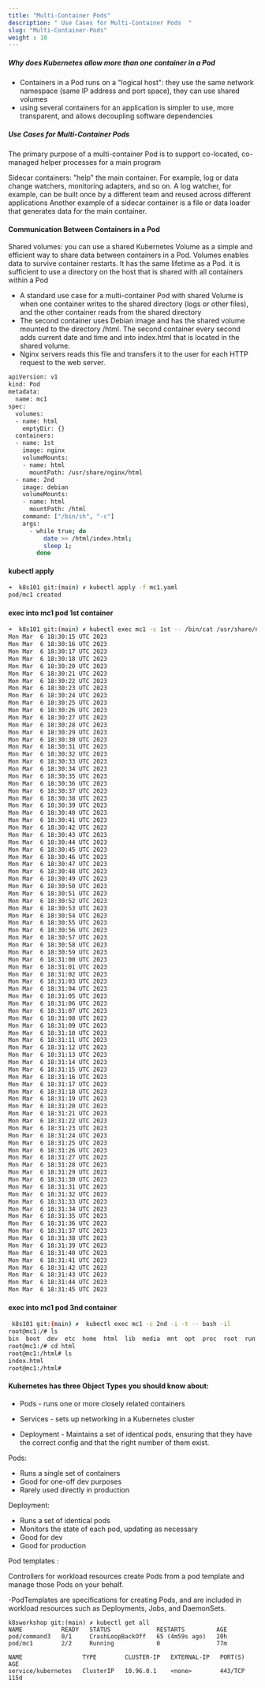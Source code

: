 ```yaml
---
title: "Multi-Container Pods"
description: " Use Cases for Multi-Container Pods  "
slug: "Multi-Container-Pods"
weight : 10
---
```



##### Why does Kubernetes allow more than one container in a Pod
- Containers in a Pod runs on a "logical host": they use the same network namespace (same IP address and port space), they can use shared volumes
- using several containers for an application is simpler to use, more transparent, and allows decoupling software dependencies

##### Use Cases for Multi-Container Pods

The primary purpose of a multi-container Pod is to support co-located, co-managed helper processes for a main program

Sidecar containers:
"help" the main container. For example, log or data change watchers, monitoring adapters, and so on.
A log watcher, for example, can be built once by a different team and reused across different applications
Another example of a sidecar container is a file or data loader that generates data for the main container.

#### Communication Between Containers in a Pod

Shared volumes:
you can use a shared Kubernetes Volume as a simple and efficient way to share data between containers in a Pod.
Volumes enables data to survive container restarts. It has the same lifetime as a Pod.
it is sufficient to use a directory on the host that is shared with all containers within a Pod

- A standard use case for a multi-container Pod with shared Volume is when one container writes to the shared directory (logs or other files), and the other container reads from the shared directory
- The second container uses Debian image and has the shared volume mounted to the directory /html. The second container every second adds current date and time and into index.html that is located in the shared volume.
- Nginx servers reads this file and transfers it to the user for each HTTP request to the web server.

```sh
apiVersion: v1
kind: Pod
metadata:
  name: mc1
spec:
  volumes:
  - name: html
    emptyDir: {}
  containers:
  - name: 1st
    image: nginx
    volumeMounts:
    - name: html
      mountPath: /usr/share/nginx/html
  - name: 2nd
    image: debian
    volumeMounts:
    - name: html
      mountPath: /html
    command: ["/bin/sh", "-c"]
    args:
      - while true; do
          date >> /html/index.html;
          sleep 1;
        done

```
#### kubectl apply 

```sh
➜  k8s101 git:(main) ✗ kubectl apply -f mc1.yaml 
pod/mc1 created

```

#### exec into mc1 pod 1st container 

```sh
➜  k8s101 git:(main) ✗ kubectl exec mc1 -c 1st -- /bin/cat /usr/share/nginx/html/index.html
Mon Mar  6 18:30:15 UTC 2023
Mon Mar  6 18:30:16 UTC 2023
Mon Mar  6 18:30:17 UTC 2023
Mon Mar  6 18:30:18 UTC 2023
Mon Mar  6 18:30:20 UTC 2023
Mon Mar  6 18:30:21 UTC 2023
Mon Mar  6 18:30:22 UTC 2023
Mon Mar  6 18:30:23 UTC 2023
Mon Mar  6 18:30:24 UTC 2023
Mon Mar  6 18:30:25 UTC 2023
Mon Mar  6 18:30:26 UTC 2023
Mon Mar  6 18:30:27 UTC 2023
Mon Mar  6 18:30:28 UTC 2023
Mon Mar  6 18:30:29 UTC 2023
Mon Mar  6 18:30:30 UTC 2023
Mon Mar  6 18:30:31 UTC 2023
Mon Mar  6 18:30:32 UTC 2023
Mon Mar  6 18:30:33 UTC 2023
Mon Mar  6 18:30:34 UTC 2023
Mon Mar  6 18:30:35 UTC 2023
Mon Mar  6 18:30:36 UTC 2023
Mon Mar  6 18:30:37 UTC 2023
Mon Mar  6 18:30:38 UTC 2023
Mon Mar  6 18:30:39 UTC 2023
Mon Mar  6 18:30:40 UTC 2023
Mon Mar  6 18:30:41 UTC 2023
Mon Mar  6 18:30:42 UTC 2023
Mon Mar  6 18:30:43 UTC 2023
Mon Mar  6 18:30:44 UTC 2023
Mon Mar  6 18:30:45 UTC 2023
Mon Mar  6 18:30:46 UTC 2023
Mon Mar  6 18:30:47 UTC 2023
Mon Mar  6 18:30:48 UTC 2023
Mon Mar  6 18:30:49 UTC 2023
Mon Mar  6 18:30:50 UTC 2023
Mon Mar  6 18:30:51 UTC 2023
Mon Mar  6 18:30:52 UTC 2023
Mon Mar  6 18:30:53 UTC 2023
Mon Mar  6 18:30:54 UTC 2023
Mon Mar  6 18:30:55 UTC 2023
Mon Mar  6 18:30:56 UTC 2023
Mon Mar  6 18:30:57 UTC 2023
Mon Mar  6 18:30:58 UTC 2023
Mon Mar  6 18:30:59 UTC 2023
Mon Mar  6 18:31:00 UTC 2023
Mon Mar  6 18:31:01 UTC 2023
Mon Mar  6 18:31:02 UTC 2023
Mon Mar  6 18:31:03 UTC 2023
Mon Mar  6 18:31:04 UTC 2023
Mon Mar  6 18:31:05 UTC 2023
Mon Mar  6 18:31:06 UTC 2023
Mon Mar  6 18:31:07 UTC 2023
Mon Mar  6 18:31:08 UTC 2023
Mon Mar  6 18:31:09 UTC 2023
Mon Mar  6 18:31:10 UTC 2023
Mon Mar  6 18:31:11 UTC 2023
Mon Mar  6 18:31:12 UTC 2023
Mon Mar  6 18:31:13 UTC 2023
Mon Mar  6 18:31:14 UTC 2023
Mon Mar  6 18:31:15 UTC 2023
Mon Mar  6 18:31:16 UTC 2023
Mon Mar  6 18:31:17 UTC 2023
Mon Mar  6 18:31:18 UTC 2023
Mon Mar  6 18:31:19 UTC 2023
Mon Mar  6 18:31:20 UTC 2023
Mon Mar  6 18:31:21 UTC 2023
Mon Mar  6 18:31:22 UTC 2023
Mon Mar  6 18:31:23 UTC 2023
Mon Mar  6 18:31:24 UTC 2023
Mon Mar  6 18:31:25 UTC 2023
Mon Mar  6 18:31:26 UTC 2023
Mon Mar  6 18:31:27 UTC 2023
Mon Mar  6 18:31:28 UTC 2023
Mon Mar  6 18:31:29 UTC 2023
Mon Mar  6 18:31:30 UTC 2023
Mon Mar  6 18:31:31 UTC 2023
Mon Mar  6 18:31:32 UTC 2023
Mon Mar  6 18:31:33 UTC 2023
Mon Mar  6 18:31:34 UTC 2023
Mon Mar  6 18:31:35 UTC 2023
Mon Mar  6 18:31:36 UTC 2023
Mon Mar  6 18:31:37 UTC 2023
Mon Mar  6 18:31:38 UTC 2023
Mon Mar  6 18:31:39 UTC 2023
Mon Mar  6 18:31:40 UTC 2023
Mon Mar  6 18:31:41 UTC 2023
Mon Mar  6 18:31:42 UTC 2023
Mon Mar  6 18:31:43 UTC 2023
Mon Mar  6 18:31:44 UTC 2023
Mon Mar  6 18:31:45 UTC 2023
```

#### exec into mc1 pod 3nd container 

```sh
 k8s101 git:(main) ✗  kubectl exec mc1 -c 2nd -i -t -- bash -il
root@mc1:/# ls
bin  boot  dev  etc  home  html  lib  media  mnt  opt  proc  root  run  sbin  srv  sys  tmp  usr  var
root@mc1:/# cd html
root@mc1:/html# ls
index.html
root@mc1:/html# 
```


#### Kubernetes has three Object Types you should know about:

- Pods - runs one or more closely related containers

- Services - sets up networking in a Kubernetes cluster

- Deployment - Maintains a set of identical pods, ensuring that they have the correct config and that the right number of them exist.

Pods:

- Runs a single set of containers
- Good for one-off dev purposes
- Rarely used directly in production

Deployment:

- Runs a set of identical pods
- Monitors the state of each pod, updating as necessary
- Good for dev
- Good for production


Pod templates : 

Controllers for workload resources create Pods from a pod template and manage those Pods on your behalf.

-PodTemplates are specifications for creating Pods, and are included in workload resources such as Deployments, Jobs, and DaemonSets.

```
k8sworkshop git:(main) ✗ kubectl get all
NAME           READY   STATUS             RESTARTS         AGE
pod/command3   0/1     CrashLoopBackOff   65 (4m59s ago)   20h
pod/mc1        2/2     Running            0                77m

NAME                 TYPE        CLUSTER-IP   EXTERNAL-IP   PORT(S)   AGE
service/kubernetes   ClusterIP   10.96.0.1    <none>        443/TCP   115d

```



